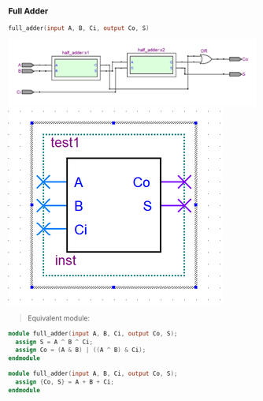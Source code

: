 ### Full Adder

```v
full_adder(input A, B, Ci, output Co, S)
```

![RTL_View](./assets/RTL_view.png)
![Symbol](./assets/symbol.png)

> Equivalent module:

```v
module full_adder(input A, B, Ci, output Co, S);
  assign S = A ^ B ^ Ci;
  assign Co = (A & B) | ((A ^ B) & Ci);
endmodule
```

```v
module full_adder(input A, B, Ci, output Co, S);
  assign {Co, S} = A + B + Ci;
endmodule
```
